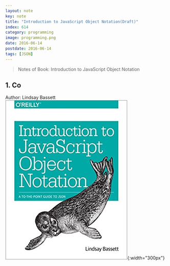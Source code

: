 ```yaml
---
layout: note
key: note
title: "Introduction to JavaScript Object Notation(Draft)"
index: 614
category: programming
image: programming.png
date: 2016-06-14
postdate: 2016-06-14
tags: [JSON]
---
```


> Notes of Book: Introduction to JavaScript Object Notation  

## 1. Co

Author: Lindsay Bassett
![image](/public/notes/introduction-to-javaScript-object-notation/cover.jpg){:width="300px"}  
